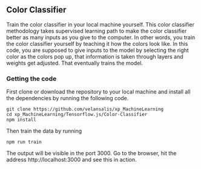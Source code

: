 ## Color Classifier

Train the color classifier in your local machine yourself. This color classifier methodology takes supervised learning path to make the color classifier better as many inputs as you give to the computer. In other words, you train the color classifier yourself by teaching it how the colors look like. In this code, you are supposed to give inputs to the model by selecting the right color as the colors pop up, that information is taken through layers and weights get adjusted. That eventually trains the model.

### Getting the code

First clone or download the repository to your local machine and install all the dependencies by running the following code.

```
git clone https://github.com/velansalis/xp_MachineLearning
cd xp_MachineLearning/Tensorflow.js/Color-Classifier
npm install
```

Then train the data by running

```
npm run train
```

The output will be visible in the port 3000. Go to the browser, hit the address http://localhost:3000 and see this in action.
